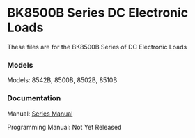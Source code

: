 # BK8500B Series DC Electronic Loads
These files are for the BK8500B Series of DC Electronic Loads
  
### Models
Models: 8542B, 8500B, 8502B, 8510B


### Documentation
Manual: [Series Manual](https://www.bkprecision.com/products/dc-electronic-loads/8500B-8500b-300-w-programmable-dc-electronic-load.html)

Programming Manual: Not Yet Released
